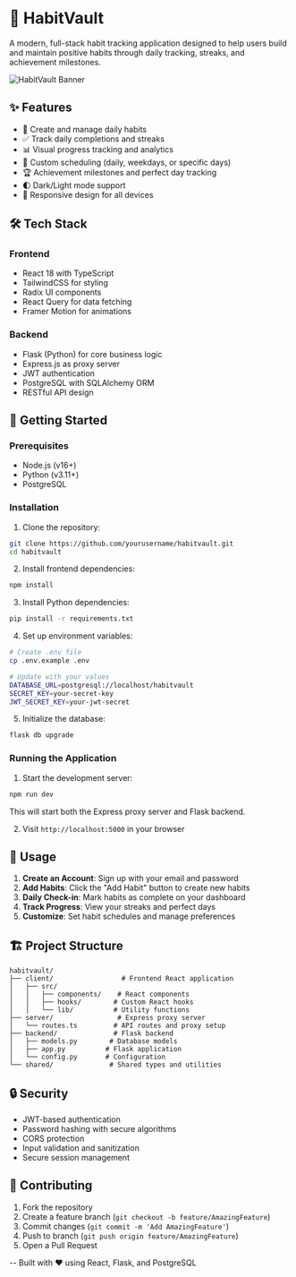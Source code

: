 # 🏰 HabitVault

A modern, full-stack habit tracking application designed to help users build and maintain positive habits through daily tracking, streaks, and achievement milestones.

![HabitVault Banner](attached_assets/banner.png)

## ✨ Features

- 📝 Create and manage daily habits
- ✅ Track daily completions and streaks
- 📊 Visual progress tracking and analytics
- 🎯 Custom scheduling (daily, weekdays, or specific days)
- 🏆 Achievement milestones and perfect day tracking
- 🌓 Dark/Light mode support
- 📱 Responsive design for all devices

## 🛠️ Tech Stack

### Frontend
- React 18 with TypeScript
- TailwindCSS for styling
- Radix UI components
- React Query for data fetching
- Framer Motion for animations

### Backend
- Flask (Python) for core business logic
- Express.js as proxy server
- JWT authentication
- PostgreSQL with SQLAlchemy ORM
- RESTful API design

## 🚀 Getting Started

### Prerequisites
- Node.js (v16+)
- Python (v3.11+)
- PostgreSQL

### Installation

1. Clone the repository:
```bash
git clone https://github.com/yourusername/habitvault.git
cd habitvault
```

2. Install frontend dependencies:
```bash
npm install
```

3. Install Python dependencies:
```bash
pip install -r requirements.txt
```

4. Set up environment variables:
```bash
# Create .env file
cp .env.example .env

# Update with your values
DATABASE_URL=postgresql://localhost/habitvault
SECRET_KEY=your-secret-key
JWT_SECRET_KEY=your-jwt-secret
```

5. Initialize the database:
```bash
flask db upgrade
```

### Running the Application

1. Start the development server:
```bash
npm run dev
```

This will start both the Express proxy server and Flask backend.

2. Visit `http://localhost:5000` in your browser

## 📱 Usage

1. **Create an Account**: Sign up with your email and password
2. **Add Habits**: Click the "Add Habit" button to create new habits
3. **Daily Check-in**: Mark habits as complete on your dashboard
4. **Track Progress**: View your streaks and perfect days
5. **Customize**: Set habit schedules and manage preferences

## 🏗️ Project Structure

```
habitvault/
├── client/                 # Frontend React application
│   ├── src/
│   │   ├── components/    # React components
│   │   ├── hooks/        # Custom React hooks
│   │   └── lib/          # Utility functions
├── server/                # Express proxy server
│   └── routes.ts         # API routes and proxy setup
├── backend/              # Flask backend
│   ├── models.py        # Database models
│   ├── app.py          # Flask application
│   └── config.py       # Configuration
└── shared/              # Shared types and utilities
```

## 🔒 Security

- JWT-based authentication
- Password hashing with secure algorithms
- CORS protection
- Input validation and sanitization
- Secure session management

## 🤝 Contributing

1. Fork the repository
2. Create a feature branch (`git checkout -b feature/AmazingFeature`)
3. Commit changes (`git commit -m 'Add AmazingFeature'`)
4. Push to branch (`git push origin feature/AmazingFeature`)
5. Open a Pull Request

--
Built with ❤️ using React, Flask, and PostgreSQL

